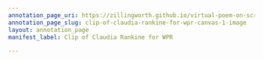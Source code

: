 ```yaml
---
annotation_page_uri: https://zillingworth.github.io/virtual-poem-on-screen/annotations/clip-of-claudia-rankine-for-wpr-canvas-1-image.json
annotation_page_slug: clip-of-claudia-rankine-for-wpr-canvas-1-image
layout: annotation_page
manifest_label: Clip of Claudia Rankine for WPR

---
```

